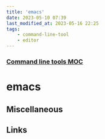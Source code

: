 ```yaml
---
title: 'emacs'
date: 2023-05-10 07:39
last_modified_at: 2023-05-16 22:25
tags:
    - command-line-tool
    - editor
---
```


### [Command line tools MOC](Command%20line%20tools%20MOC.md)

# emacs

## Miscellaneous

## Links

